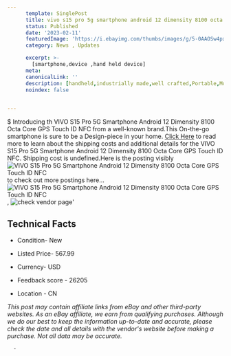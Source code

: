 ```yaml
---
      template: SinglePost
      title: vivo s15 pro 5g smartphone android 12 dimensity 8100 octa core gps touch id nfc
      status: Published
      date: '2023-02-11'
      featuredImage: 'https://i.ebayimg.com/thumbs/images/g/5-0AAOSw4pxioGCR/s-l225.jpg'
      category: News , Updates

      excerpt: >-
        [smartphone,device ,hand held device]
      meta:
      canonicalLink: ''
      description: [handheld,industrially made,well crafted,Portable,Mobile,Compact,Convenient,Lightweight,Maneuverable,Man-portable,Miniature,Carriable,Hand-held,Light,Holdable,Transportable,Mobile device,Pocket-sized,On-the-go,Wireless,Cordless,Compact size,Convenient size, smartphone,device ,hand held device]
      noindex: false
      

---
```

$
      Introducing th VIVO S15 Pro 5G Smartphone Android 12 Dimensity 8100 Octa Core GPS Touch ID NFC from a well-known brand.This On-the-go smartphone is sure to be a Design-piece in your home. [Click Here](https://www.ebay.com/itm/203984912694?hash=item2f7e72c136%3Ag%3A5-0AAOSw4pxioGCR&mkevt=1&mkcid=1&mkrid=711-53200-19255-0&campid=%253CePNCampaignId%253E&customid=%253CreferenceId%253E&toolid=10049) to read more to learn about the shipping costs and additional details for the VIVO S15 Pro 5G Smartphone Android 12 Dimensity 8100 Octa Core GPS Touch ID NFC. Shipping cost is undefined.Here is the posting visibly ![VIVO S15 Pro 5G Smartphone Android 12 Dimensity 8100 Octa Core GPS Touch ID NFC](https://i.ebayimg.com/thumbs/images/g/5-0AAOSw4pxioGCR/s-l225.jpg) to check out more postings here... ![VIVO S15 Pro 5G Smartphone Android 12 Dimensity 8100 Octa Core GPS Touch ID NFC](https://i.ebayimg.com/images/g/5-0AAOSw4pxioGCR/s-l960.jpg), ![check vendor page](https://origin-galleryplus.ebayimg.com/ws/web/203984912694_2_0_1/225x225.jpg,https://origin-galleryplus.ebayimg.com/ws/web/203984912694_3_0_1/225x225.jpg,https://origin-galleryplus.ebayimg.com/ws/web/203984912694_4_0_1/225x225.jpg,https://origin-galleryplus.ebayimg.com/ws/web/203984912694_5_0_1/225x225.jpg,https://origin-galleryplus.ebayimg.com/ws/web/203984912694_6_0_1/225x225.jpg)'

      

 ## Technical Facts 



     
      

 - Condition- New 


      

 - Listed Price- 567.99 


      

 - Currency- USD 


      

 - Feedback score - 26205 


      

 - Location - CN 


      
      

 *_This post may contain affiliate links from eBay and other third-party websites. As an eBay affiliate, we earn from qualifying purchases. Although we do our best to keep the information up-to-date and accurate, please check the date and all details with the vendor's website before making a purchase. Not all data may be accurate._*




      -
